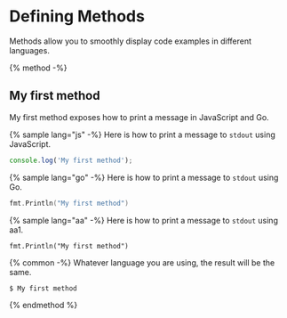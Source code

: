 # Defining Methods

Methods allow you to smoothly display code examples in different languages.

{% method -%}
## My first method

My first method exposes how to print a message in JavaScript and Go.

{% sample lang="js" -%}
Here is how to print a message to `stdout` using JavaScript.

```js
console.log('My first method');
```

{% sample lang="go" -%}
Here is how to print a message to `stdout` using Go.

```go
fmt.Println("My first method")
```
{% sample lang="aa" -%}
Here is how to print a message to `stdout` using aa1.

```aa
fmt.Println("My first method")
```
{% common -%}
Whatever language you are using, the result will be the same.

```bash
$ My first method
```
{% endmethod %}